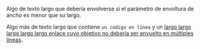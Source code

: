 Algo de texto largo que debería
envolverse si el parámetro de envoltura
de ancho es menor que su largo.

Algo más de texto largo que contiene
`un código en línea` y un [largo largo
largo largo largo enlace cuyo objetivo
no debería ser envuelto en múltiples
líneas](#123456789-123456789-123456789-123456789-123456789-123456789-123456789-123456789).
